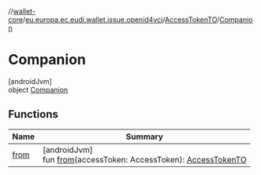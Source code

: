 //[wallet-core](../../../../index.md)/[eu.europa.ec.eudi.wallet.issue.openid4vci](../../index.md)/[AccessTokenTO](../index.md)/[Companion](index.md)

# Companion

[androidJvm]\
object [Companion](index.md)

## Functions

| Name            | Summary                                                                                     |
|-----------------|---------------------------------------------------------------------------------------------|
| [from](from.md) | [androidJvm]<br>fun [from](from.md)(accessToken: AccessToken): [AccessTokenTO](../index.md) |
